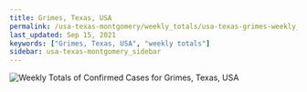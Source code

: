 ```yaml
---
title: Grimes, Texas, USA
permalink: /usa-texas-montgomery/weekly_totals/usa-texas-grimes-weekly_totals.html
last_updated: Sep 15, 2021
keywords: ["Grimes, Texas, USA", "weekly totals"]
sidebar: usa-texas-montgomery_sidebar
---
```


![Weekly Totals of Confirmed Cases for Grimes, Texas, USA](/covid_tracker/images/graphs/usa-texas-grimes-weekly_totals_graph.png)
